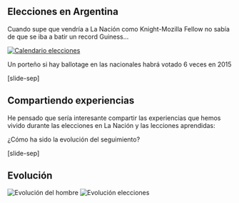 ## Elecciones en Argentina

Cuando supe que vendría a La Nación como Knight-Mozilla Fellow no sabía de que se iba a batir un record Guiness...

<a target="_blank" href="http://www.lanacion.com.ar/1784053-calendario-electoral-completo-de-2015">
    <img alt="Calendario elecciones" class="img_30" data-src="images/calendario.jpg"></img>
</a>

Un porteño si hay ballotage en las nacionales habrá votado 6 veces en 2015
<!-- .element: class="sm_note_med" -->

[slide-sep]

## Compartiendo experiencias

He pensado que sería interesante compartir las experiencias que hemos vivido durante las elecciones en La Nación y las lecciones aprendidas:

¿Cómo ha sido la evolución del seguimiento?
<!-- .element: class="sm_note_med" -->

[slide-sep]

## Evolución

![Evolución del hombre][evo_img] <!-- .element: class="img_80" -->
![Evolución elecciones][evo_map_img] <!-- .element: class="img_80" -->

[evo_img]: images/evolucion.jpg
[evo_map_img]: images/evolucion_map.jpg